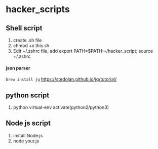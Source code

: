 # hacker_scripts
## Shell script
1. create .sh file
2. chmod +x this.sh
3. Edit ~/.zshrc file, add export PATH=$PATH:~/hacker_script; source ~/.zshrc

#### json parser 
`brew install jq`
https://stedolan.github.io/jq/tutorial/

## python script
1. python virtual-env activate(python2/python3)

## Node js script
1. install Node.js
2. node your.js
